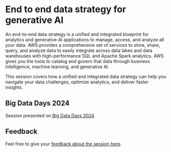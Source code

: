 # End to end data strategy for generative AI

An end-to-end data strategy is a unified and integrated blueprint for analytics and generative Al applications to manage, access, and analyze all your data. AWS provides a comprehensive set of services to store, share, query, and analyze data to easily integrate across data lakes and data warehouses with high-performance SQL and Apache Spark analytics. AWS gives you the tools to catalog and govern that data through business intelligence, machine learning, and generative Al.

This session covers how a unified and integrated data strategy can help you navigate your data challenges, optimize analytics, and deliver faster insights.

## Big Data Days 2024

Session presented on [Big Data Days 2024](https://events.bigdataframework.org/BigDataDays2024#/agenda?day=2&lang=en&sessionId=45688000004166756).

## Feedback
Feel free to give your [feedback about the session here](https://pulse.aws/survey/2B0FPZIG).
